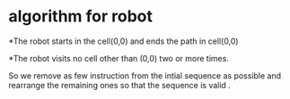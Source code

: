 # algorithm for robot

*The robot starts in the cell(0,0) and ends the path in cell(0,0)

*The robot visits no cell other than (0,0) two or more times.

So we remove as few instruction from the intial sequence as possible and rearrange the remaining ones so that the sequence is valid .
